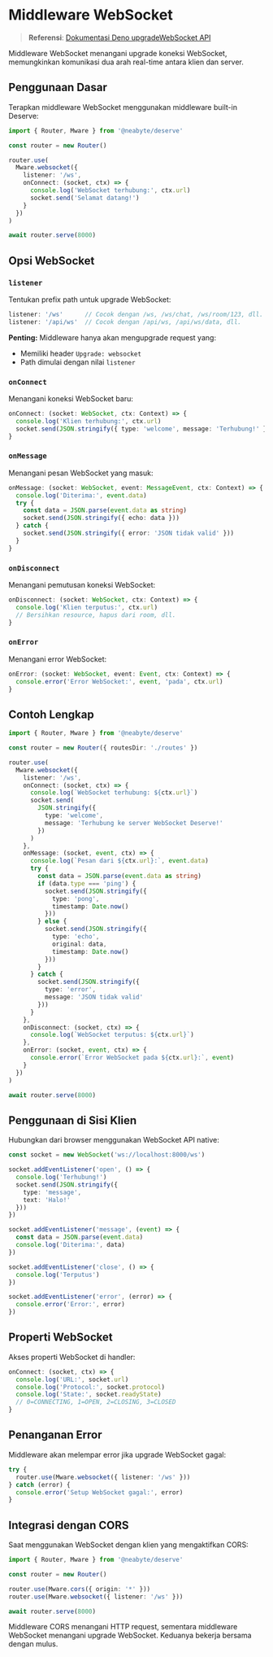 # Middleware WebSocket

> **Referensi**: [Dokumentasi Deno upgradeWebSocket API](https://docs.deno.com/api/deno/~/Deno.upgradeWebSocket)

Middleware WebSocket menangani upgrade koneksi WebSocket, memungkinkan komunikasi dua arah real-time antara klien dan server.

## Penggunaan Dasar

Terapkan middleware WebSocket menggunakan middleware built-in Deserve:

```typescript
import { Router, Mware } from '@neabyte/deserve'

const router = new Router()

router.use(
  Mware.websocket({
    listener: '/ws',
    onConnect: (socket, ctx) => {
      console.log('WebSocket terhubung:', ctx.url)
      socket.send('Selamat datang!')
    }
  })
)

await router.serve(8000)
```

## Opsi WebSocket

### `listener`

Tentukan prefix path untuk upgrade WebSocket:

```typescript
listener: '/ws'      // Cocok dengan /ws, /ws/chat, /ws/room/123, dll.
listener: '/api/ws'  // Cocok dengan /api/ws, /api/ws/data, dll.
```

**Penting:** Middleware hanya akan mengupgrade request yang:
- Memiliki header `Upgrade: websocket`
- Path dimulai dengan nilai `listener`

### `onConnect`

Menangani koneksi WebSocket baru:

```typescript
onConnect: (socket: WebSocket, ctx: Context) => {
  console.log('Klien terhubung:', ctx.url)
  socket.send(JSON.stringify({ type: 'welcome', message: 'Terhubung!' }))
}
```

### `onMessage`

Menangani pesan WebSocket yang masuk:

```typescript
onMessage: (socket: WebSocket, event: MessageEvent, ctx: Context) => {
  console.log('Diterima:', event.data)
  try {
    const data = JSON.parse(event.data as string)
    socket.send(JSON.stringify({ echo: data }))
  } catch {
    socket.send(JSON.stringify({ error: 'JSON tidak valid' }))
  }
}
```

### `onDisconnect`

Menangani pemutusan koneksi WebSocket:

```typescript
onDisconnect: (socket: WebSocket, ctx: Context) => {
  console.log('Klien terputus:', ctx.url)
  // Bersihkan resource, hapus dari room, dll.
}
```

### `onError`

Menangani error WebSocket:

```typescript
onError: (socket: WebSocket, event: Event, ctx: Context) => {
  console.error('Error WebSocket:', event, 'pada', ctx.url)
}
```

## Contoh Lengkap

```typescript
import { Router, Mware } from '@neabyte/deserve'

const router = new Router({ routesDir: './routes' })

router.use(
  Mware.websocket({
    listener: '/ws',
    onConnect: (socket, ctx) => {
      console.log(`WebSocket terhubung: ${ctx.url}`)
      socket.send(
        JSON.stringify({
          type: 'welcome',
          message: 'Terhubung ke server WebSocket Deserve!'
        })
      )
    },
    onMessage: (socket, event, ctx) => {
      console.log(`Pesan dari ${ctx.url}:`, event.data)
      try {
        const data = JSON.parse(event.data as string)
        if (data.type === 'ping') {
          socket.send(JSON.stringify({
            type: 'pong',
            timestamp: Date.now()
          }))
        } else {
          socket.send(JSON.stringify({
            type: 'echo',
            original: data,
            timestamp: Date.now()
          }))
        }
      } catch {
        socket.send(JSON.stringify({
          type: 'error',
          message: 'JSON tidak valid'
        }))
      }
    },
    onDisconnect: (socket, ctx) => {
      console.log(`WebSocket terputus: ${ctx.url}`)
    },
    onError: (socket, event, ctx) => {
      console.error(`Error WebSocket pada ${ctx.url}:`, event)
    }
  })
)

await router.serve(8000)
```

## Penggunaan di Sisi Klien

Hubungkan dari browser menggunakan WebSocket API native:

```typescript
const socket = new WebSocket('ws://localhost:8000/ws')

socket.addEventListener('open', () => {
  console.log('Terhubung!')
  socket.send(JSON.stringify({
    type: 'message',
    text: 'Halo!'
  }))
})

socket.addEventListener('message', (event) => {
  const data = JSON.parse(event.data)
  console.log('Diterima:', data)
})

socket.addEventListener('close', () => {
  console.log('Terputus')
})

socket.addEventListener('error', (error) => {
  console.error('Error:', error)
})
```

## Properti WebSocket

Akses properti WebSocket di handler:

```typescript
onConnect: (socket, ctx) => {
  console.log('URL:', socket.url)
  console.log('Protocol:', socket.protocol)
  console.log('State:', socket.readyState)
  // 0=CONNECTING, 1=OPEN, 2=CLOSING, 3=CLOSED
}
```

## Penanganan Error

Middleware akan melempar error jika upgrade WebSocket gagal:

```typescript
try {
  router.use(Mware.websocket({ listener: '/ws' }))
} catch (error) {
  console.error('Setup WebSocket gagal:', error)
}
```

## Integrasi dengan CORS

Saat menggunakan WebSocket dengan klien yang mengaktifkan CORS:

```typescript
import { Router, Mware } from '@neabyte/deserve'

const router = new Router()

router.use(Mware.cors({ origin: '*' }))
router.use(Mware.websocket({ listener: '/ws' }))

await router.serve(8000)
```

Middleware CORS menangani HTTP request, sementara middleware WebSocket menangani upgrade WebSocket. Keduanya bekerja bersama dengan mulus.

